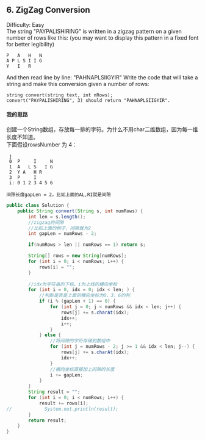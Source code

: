 ## 6. ZigZag Conversion
Difficulty: Easy  
The string "PAYPALISHIRING" is written in a zigzag pattern on a given number of rows like this: (you may want to display this pattern in a fixed font for better legibility)

```
P   A   H   N
A P L S I I G
Y   I   R
```
And then read line by line: "PAHNAPLSIIGYIR"
Write the code that will take a string and make this conversion given a number of rows:
```
string convert(string text, int nRows);
convert("PAYPALISHIRING", 3) should return "PAHNAPLSIIGYIR".
```

#### 我的思路
创建一个String数组，存放每一排的字符。为什么不用char二维数组，因为每一维长度不知道。  
下面假设rowsNumber 为 4：
```
 j
 0  P     I     N
 1  A   L S   I G
 2  Y A   H R
 3  P     I
 i: 0 1 2 3 4 5 6

间隙长度gapLen = 2，比如上面的AL,RI就是间隙
```


```java
public class Solution {
    public String convert(String s, int numRows) {
        int len = s.length();
        //zigzag的间隙
        //比如上面的例子，间隙就为2
        int gapLen = numRows - 2;

        if(numRows > len || numRows == 1) return s;

        String[] rows = new String[numRows];
        for (int i = 0; i < numRows; i++) {
            rows[i] = "";
        }
        
        //idx为字符串的下标，i为上线的横向坐标
        for (int i = 0, idx = 0; idx < len; ) {
            //判断是否是上面的横向坐标为0，3，6的列
            if (i % (gapLen + 1) == 0) {
                for (int j = 0; j < numRows && idx < len; j++) {
                    rows[j] += s.charAt(idx);
                    idx++;
                    i++;
                }
            } else {
                //将间隙的字符存储到数组中
                for (int j = numRows - 2; j >= 1 && idx < len; j--) {
                    rows[j] += s.charAt(idx);
                    idx++;
                }
                //横向坐标直接加上间隙的长度
                i += gapLen;
            }
        }
        String result = "";
        for (int i = 0; i < numRows; i++) {
            result += rows[i];
//            System.out.println(result);
        }
        return result;
    }
}
```